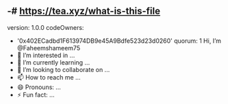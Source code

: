 -# https://tea.xyz/what-is-this-file
---
version: 1.0.0
codeOwners:
  - '0x402ECadbd1F613974DB9e45A9Bdfe523d23d0260'
quorum: 1
 Hi, I’m @Faheemshameem75
- 👀 I’m interested in ...
- 🌱 I’m currently learning ...
- 💞️ I’m looking to collaborate on ...
- 📫 How to reach me ...
- 😄 Pronouns: ...
- ⚡ Fun fact: ...

<!---
Faheemshameem75/Faheemshameem75 is a ✨ special ✨ repository because its `README.md` (this file) appears on your GitHub profile.
You can click the Preview link to take a look at your changes.
--->
